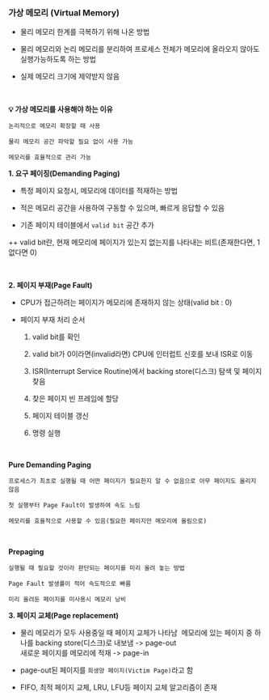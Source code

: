 ### 가상 메모리 (Virtual Memory)


- 물리 메모리 한계를 극복하기 위해 나온 방법

- 물리 메모리와 논리 메모리를 분리하여 프로세스 전체가 메모리에 올라오지 않아도 실행가능하도록 하는 방법

- 실제 메모리 크기에 제약받지 않음

<br>

**💡 가상 메모리를 사용해야 하는 이유**

```
논리적으로 메모리 확장할 때 사용

물리 메모리 공간 파악할 필요 없이 사용 가능

메모리를 효율적으로 관리 가능
```

**1. 요구 페이징(Demanding Paging)**

- 특정 페이지 요청시, 메모리에 데이터를 적재하는 방법

- 적은 메모리 공간을 사용하여 구동할 수 있으며, 빠르게 응답할 수 있음

- 기존 페이지 테이블에서 `valid bit` 공간 추가

++ valid bit란, 현재 메모리에 페이지가 있는지 없는지를 나타내는 비트(존재한다면, 1 없다면 0)


<br>


**2. 페이지 부재(Page Fault)**

- CPU가 접근하려는 페이지가 메모리에 존재하지 않는 상태(valid bit : 0)

- 페이지 부재 처리 순서

    1) valid bit를 확인

    2) valid bit가 0이라면(invalid라면) CPU에 인터럽트 신호를 보내 ISR로 이동

    3) ISR(Interrupt Service Routine)에서 backing store(디스크) 탐색 및 페이지 찾음

    4) 찾은 페이지 빈 프레임에 할당

    5) 페이지 테이블 갱신

    6) 명령 실행

<br>

**Pure Demanding Paging**
```
프로세스가 최초로 실행될 때 어떤 페이지가 필요한지 알 수 없음으로 아무 페이지도 올리지 않음

첫 실행부터 Page Fault이 발생하여 속도 느림

메모리를 효율적으로 사용할 수 있음(필요한 페이지만 메모리에 올림으로)
```

<br>


**Prepaging**
```
실행될 때 필요할 것이라 판단되는 페이지를 미리 올려 놓는 방법

Page Fault 발생률이 적어 속도적으로 빠름

미리 올려둔 페이지를 미사용시 메모리 낭비
```

**3. 페이지 교체(Page replacement)**

- 물리 메모리가 모두 사용중일 때 페이지 교체가 나타남 
메모리에 있는 페이지 중 하나를 backing store(디스크)로 내보냄 -> page-out <br>
새로운 페이지를 메모리에 적재 -> page-in

- page-out된 페이지를 `희생양 페이지(Victim Page)`라고 함

- FIFO, 최적 페이지 교체, LRU, LFU등 페이지 교체 알고리즘이 존재 
